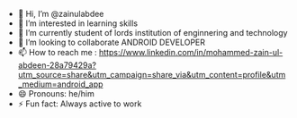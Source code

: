 - 👋 Hi, I’m @zainulabdee
- 👀 I’m interested in learning skills
- 🌱 I’m currently student of lords institution of enginnering and technology
- 💞️ I’m looking to collaborate ANDROID DEVELOPER 
- 📫 How to reach me : https://www.linkedin.com/in/mohammed-zain-ul-abdeen-28a79429a?utm_source=share&utm_campaign=share_via&utm_content=profile&utm_medium=android_app
- 😄 Pronouns: he/him
- ⚡ Fun fact: Always active to work

<!---
zainulabdee/zainulabdee is a ✨ special ✨ repository because its `README.md` (this file) appears on your GitHub profile.
You can click the Preview link to take a look at your changes.
--->
